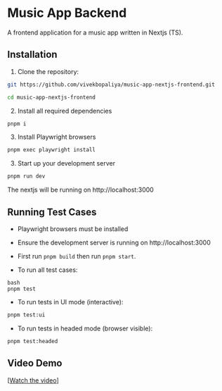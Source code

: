 # Music App Backend

A frontend application for a music app written in Nextjs (TS).

## Installation

1. Clone the repository:
```bash
git https://github.com/vivekbopaliya/music-app-nextjs-frontend.git

cd music-app-nextjs-frontend
```

2. Install all required dependencies
```bash 
pnpm i 
```

3. Install Playwright browsers
```bash
pnpm exec playwright install
```

3. Start up your development server
```bash
pnpm run dev
```

The nextjs will be running on http://localhost:3000


## Running Test Cases
- Playwright browsers must be installed

- Ensure the development server is running on http://localhost:3000


- First run ```pnpm build``` then run ```pnpm start```.

- To run all test cases:
```
bash
pnpm test
```
- To run tests in UI mode (interactive):
```bash
pnpm test:ui
```
- To run tests in headed mode (browser visible):
```bash
pnpm test:headed
```

## Video Demo
[[Watch the video](https://drive.google.com/drive/folders/1UH4nEgic7ZPtDbr52eAFp039K5VJb0zH)]